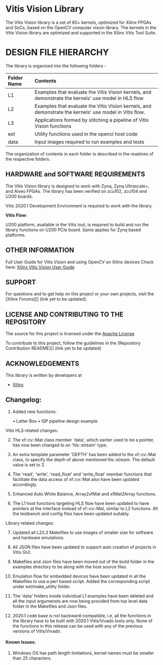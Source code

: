 # Vitis Vision Library
The Vitis Vision library is a set of 60+ kernels, optimized for Xilinx FPGAs and SoCs, based on the OpenCV computer vision library. The kernels in the Vitis Vision library are optimized and supported in the Xilinx Vitis Tool Suite.

# DESIGN FILE HIERARCHY
The library is organized into the following folders -

| Folder Name | Contents |
| :------------- | :------------- |
| L1 | Examples that evaluate the Vitis Vision kernels, and demonstrate the kernels' use model in HLS flow |
| L2 | Examples that evaluate the Vitis Vision kernels, and demonstrate the kernels' use model in Vitis flow.  |
| L3 | Applications formed by stitching a pipeline of Vitis Vision functions |
| ext | Utility functions used in the opencl host code |
| data | Input images required to run examples and tests |

The organization of contents in each folder is described in the readmes of the respective folders.

## HARDWARE and SOFTWARE REQUIREMENTS
The Vitis Vision library is designed to work with Zynq, Zynq Ultrascale+, and Alveo FPGAs. The library has been verified on zcu102, zcu104 and U200 boards.

Vitis 2020.1 Development Environment is required to work with the library.

**Vitis Flow:**

U200 platform, available in the Vitis tool, is required to build and run the library functions on U200 PCIe board. Same applies for Zynq based platforms.

## OTHER INFORMATION
Full User Guide for Vitis Vision and using OpenCV on Xilinx devices Check here:
[Xilinx Vitis Vision User Guide](https://xilinx.github.io/Vitis_Libraries/vision/2020.1/index.html)

## SUPPORT
For questions and to get help on this project or your own projects, visit the [Xilinx Forums][] (link yet to be updated).

## LICENSE AND CONTRIBUTING TO THE REPOSITORY
The source for this project is licensed under the [Apache License](http://www.apache.org/licenses/LICENSE-2.0)

To contribute to this project, follow the guidelines in the [Repository Contribution README][] (link yet to be updated)

## ACKNOWLEDGEMENTS
This library is written by developers at
- [Xilinx](http://www.xilinx.com)

## Changelog:
1. Added new functions:

    • Letter Box
	• ISP pipeline design example
	
Vitis HLS related changes:

2. The xf::cv::Mat class member 'data', which earlier used to be a pointer, has now been changed to an 'hls::stream' type.

3. An extra template parameter 'DEPTH' has been added to the xf::cv::Mat class, to specify the depth of above mentioned hls::stream. The default value is set to 2.

4. The 'read', 'write', 'read_float' and 'write_float' member functions that facilitate the data access of xf::cv::Mat also have been updated accordingly.

5. Enhanced Auto White Balance, Array2xfMat and xfMat2Array functions.

6. The L1 host functions targeting HLS flow have been updated to have pointers at the interface instead of xf::cv::Mat, similar to L2 functions. All the testbench and config files have been updated suitably.


Library related changes:

7. Updated all L2/L3 Makefiles to use images of smaller size for software and hardware emulations.

8. All JSON files have been updated to support auto creation of projects in Vitis GUI.

9. Makefiles and Json files have been moved out of the build folder in the examples directory to be along with the host source files.

10. Emulation flow for embedded devices have been updated in all the Makefiles to use a perl based script. Added the corresponding script under ext/make_utility folder.

11. The 'data' folders inside individual L1 examples have been deleted and all the input argumensts are now being provided from top level data folder in the Makefiles and Json files.

12. 2020.1 code base is not backward-compatible, i.e, all the functions in the library have to be built with 2020.1 Vitis/Vivado tools only. None of the functions in this release can be used with any of the previous versions of Vitis/Vivado.


#### Known Issues:
1. Windows OS has path length limitations, kernel names must be smaller than 25 characters.
  

